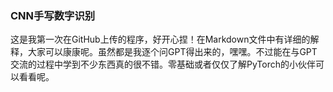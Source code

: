 ### CNN手写数字识别
这是我第一次在GitHub上传的程序，好开心捏！在Markdown文件中有详细的解释，大家可以康康呢。虽然都是我逐个问GPT得出来的，嘿嘿。不过能在与GPT交流的过程中学到不少东西真的很不错。零基础或者仅仅了解PyTorch的小伙伴可以看看呢。
